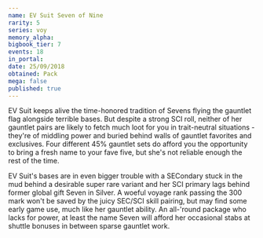 ```yaml
---
name: EV Suit Seven of Nine
rarity: 5
series: voy
memory_alpha:
bigbook_tier: 7
events: 18
in_portal:
date: 25/09/2018
obtained: Pack
mega: false
published: true
---
```


EV Suit  keeps alive the time-honored tradition of Sevens flying the gauntlet flag alongside terrible bases. But despite a strong SCI roll, neither of her gauntlet pairs are likely to fetch much loot for you in trait-neutral situations - they're of middling power and buried behind walls of gauntlet favorites and exclusives. Four different 45% gauntlet sets do afford you the opportunity to bring a fresh name to your fave five, but she's not reliable enough the rest of the time.

EV Suit's bases are in even bigger trouble with a SECondary stuck in the mud behind a desirable super rare variant and her SCI primary lags behind former global gift Seven in Silver. A woeful voyage rank passing the 300 mark won't be saved by the juicy SEC/SCI skill pairing, but may find some early game use, much like her gauntlet ability. An all-'round package who lacks for power, at least the name Seven will afford her occasional stabs at shuttle bonuses in between sparse gauntlet work.
